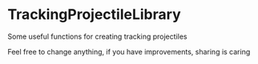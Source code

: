 # TrackingProjectileLibrary
Some useful functions for creating tracking projectiles

Feel free to change anything, if you have improvements, sharing is caring
